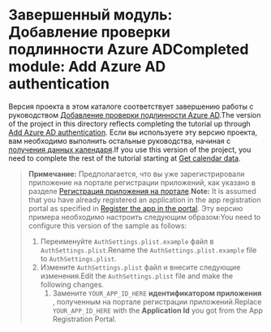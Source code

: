 # <a name="completed-module-add-azure-ad-authentication"></a><span data-ttu-id="746a9-101">Завершенный модуль: Добавление проверки подлинности Azure AD</span><span class="sxs-lookup"><span data-stu-id="746a9-101">Completed module: Add Azure AD authentication</span></span>

<span data-ttu-id="746a9-102">Версия проекта в этом каталоге соответствует завершению работы с руководством [Добавление проверки подлинности Azure AD](https://docs.microsoft.com/graph/tutorials/ios-swift?tutorial-step=3).</span><span class="sxs-lookup"><span data-stu-id="746a9-102">The version of the project in this directory reflects completing the tutorial up through [Add Azure AD authentication](https://docs.microsoft.com/graph/tutorials/ios-swift?tutorial-step=3).</span></span> <span data-ttu-id="746a9-103">Если вы используете эту версию проекта, вам необходимо выполнить остальные руководства, начиная с [получения данных календаря](https://docs.microsoft.com/graph/tutorials/ios-swift?tutorial-step=4).</span><span class="sxs-lookup"><span data-stu-id="746a9-103">If you use this version of the project, you need to complete the rest of the tutorial starting at [Get calendar data](https://docs.microsoft.com/graph/tutorials/ios-swift?tutorial-step=4).</span></span>

> <span data-ttu-id="746a9-104">**Примечание:** Предполагается, что вы уже зарегистрировали приложение на портале регистрации приложений, как указано в разделе [Регистрация приложения на портале](https://docs.microsoft.com/graph/tutorials/ios-swift?tutorial-step=2).</span><span class="sxs-lookup"><span data-stu-id="746a9-104">**Note:** It is assumed that you have already registered an application in the app registration portal as specified in [Register the app in the portal](https://docs.microsoft.com/graph/tutorials/ios-swift?tutorial-step=2).</span></span> <span data-ttu-id="746a9-105">Эту версию примера необходимо настроить следующим образом:</span><span class="sxs-lookup"><span data-stu-id="746a9-105">You need to configure this version of the sample as follows:</span></span>
>
> 1. <span data-ttu-id="746a9-106">Переименуйте `AuthSettings.plist.example` файл в `AuthSettings.plist`.</span><span class="sxs-lookup"><span data-stu-id="746a9-106">Rename the `AuthSettings.plist.example` file to `AuthSettings.plist`.</span></span>
> 1. <span data-ttu-id="746a9-107">Измените `AuthSettings.plist` файл и внесите следующие изменения.</span><span class="sxs-lookup"><span data-stu-id="746a9-107">Edit the `AuthSettings.plist` file and make the following changes.</span></span>
>     1. <span data-ttu-id="746a9-108">Замените `YOUR_APP_ID_HERE` **идентификатором приложения** , полученным на портале регистрации приложений.</span><span class="sxs-lookup"><span data-stu-id="746a9-108">Replace `YOUR_APP_ID_HERE` with the **Application Id** you got from the App Registration Portal.</span></span>
